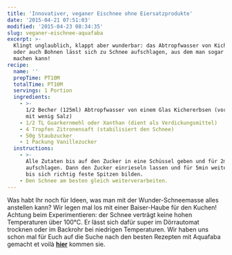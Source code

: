 ```yaml
---
title: 'Innovativer, veganer Eischnee ohne Eiersatzprodukte'
date: '2015-04-21 07:51:03'
modified: '2015-04-23 08:34:35'
slug: veganer-eischnee-aquafaba
excerpt: >-
  Klingt unglaublich, klappt aber wunderbar: das Abtropfwasser von Kichererbsen
  oder auch Bohnen lässt sich zu Schnee aufschlagen, aus dem man sogar Baiser
  machen kann!
recipe:
  name: ''
  prepTime: PT10M
  totalTime: PT10M
  servings: 1 Portion
  ingredients:
    - >-
      1/2 Becher (125ml) Abtropfwasser von einem Glas Kichererbsen (vorzugsweise
      mit wenig Salz)
    - 1/2 TL Guarkernmehl oder Xanthan (dient als Verdickungsmittel)
    - 4 Tropfen Zitronensaft (stabilisiert den Schnee)
    - 50g Staubzucker
    - 1 Packung Vanillezucker
  instructions:
    - >-
      Alle Zutaten bis auf den Zucker in eine Schüssel geben und für 2min
      aufschlagen. Dann den Zucker einrieseln lassen und für 5min weiterschlagen
      bis sich richtig feste Spitzen bilden.
    - Den Schnee am besten gleich weiterverarbeiten.
---
```


Was habt Ihr noch für Ideen, was man mit der Wunder-Schneemasse alles anstellen kann? Wir legen mal los mit einer Baiser-Haube für den Kuchen! Achtung beim Experimentieren: der Schnee verträgt keine hohen Temperaturen über 100°C. Er lässt sich dafür super im Dörrautomat trocknen oder im Backrohr bei niedrigen Temperaturen. Wir haben uns schon mal für Euch auf die Suche nach den besten Rezepten mit Aquafaba gemacht et voilà [**hier**](https://www.veganblatt.com/aquafaba-rezepte) kommen sie.
